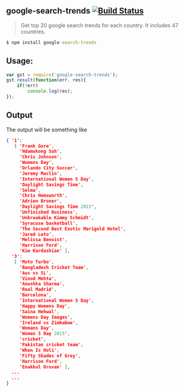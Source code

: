 ## google-search-trends [![Build Status](https://travis-ci.org/samarpanda/google-search-trends.svg?branch=master)](https://travis-ci.org/samarpanda/google-search-trends)

> Get top 20 google search trends for each country. It includes 47 countries.

```cmd
$ npm install google-search-trends
```

## Usage:

```js
var gst = require('google-search-trends');
gst.result(function(err, res){
	if(!err)
		console.log(res);
});
```

## Output

The output will be something like

```json
{ '1':
   [ 'Frank Gore',
     'Ndamukong Suh',
     'Chris Johnson',
     'Womens Day',
     'Orlando City Soccer',
     'Jeremy Maclin',
     'International Women S Day',
     'Daylight Savings Time',
     'Selma',
     'Chris Hemsworth',
     'Adrien Broner',
     'Daylight Savings Time 2015',
     'Unfinished Business',
     'Unbreakable Kimmy Schmidt',
     'Syracuse basketball',
     'The Second Best Exotic Marigold Hotel',
     'Jared Leto',
     'Melissa Benoist',
     'Harrison Ford',
     'Kim Kardashian' ],
  '3':
   [ 'Moto Turbo',
     'Bangladesh Cricket Team',
     'Aus vs SL',
     'Vinod Mehta',
     'Anushka Sharma',
     'Real Madrid',
     'Barcelona',
     'International Women S Day',
     'Happy Womens Day',
     'Saina Nehwal',
     'Womens Day Images',
     'Ireland vs Zimbabwe',
     'Womans Day',
     'Women S Day 2015',
     'cricket',
     'Pakistan cricket team',
     'When Is Holi',
     'Fifty Shades of Grey',
     'Harrison Ford',
     'Enakkul Oruvan' ],
  ...
  ...
}
```

